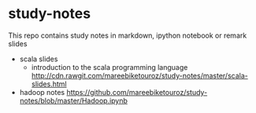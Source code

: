 # study-notes

This repo contains study notes in markdown, ipython notebook or remark slides

* scala slides
    - introduction to the scala programming language http://cdn.rawgit.com/mareebiketouroz/study-notes/master/scala-slides.html
* hadoop notes https://github.com/mareebiketouroz/study-notes/blob/master/Hadoop.ipynb
